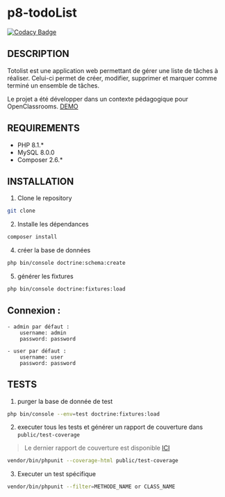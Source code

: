 # p8-todoList

[![Codacy Badge](https://app.codacy.com/project/badge/Grade/75f529c7f7ab44918aac4823bea6d9ac)](https://app.codacy.com/gh/erwan-h-dev/p8-todo-list/dashboard?utm_source=gh&utm_medium=referral&utm_content=&utm_campaign=Badge_grade)

## DESCRIPTION

Totolist est une application web permettant de gérer une liste de tâches à réaliser.
Celui-ci permet de créer, modifier, supprimer et marquer comme terminé un ensemble de tâches.

Le projet a été développer dans un contexte pédagogique pour OpenClassrooms.
[DEMO](http://p8-todo-liste.erwan-h.fr:48200/)

## REQUIREMENTS

* PHP 8.1.*
* MySQL 8.0.0
* Composer 2.6.*

## INSTALLATION

1. Clone le repository
```bash
git clone
```

2. Installe les dépendances
```bash
composer install
```

4. créer la base de données
```bash
php bin/console doctrine:schema:create
```

5. générer les fixtures
```bash
php bin/console doctrine:fixtures:load
```

## Connexion :

```
- admin par défaut : 
    username: admin
    password: password
```
```
- user par défaut : 
    username: user
    password: password
```

## TESTS

1. purger la base de donnée de test
```bash
php bin/console --env=test doctrine:fixtures:load
```

2. executer tous les tests et générer un rapport de couverture dans `public/test-coverage`
> Le dernier rapport de couverture est disponible [ICI](http://p8-todo-liste.erwan-h.fr:48200/test-coverage/index.html)
```bash
vendor/bin/phpunit --coverage-html public/test-coverage
```

3. Executer un test spécifique
```bash
vendor/bin/phpunit --filter=METHODE_NAME or CLASS_NAME
```
